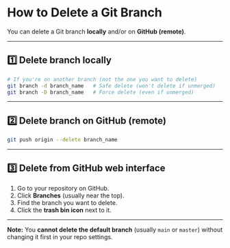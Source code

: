 # How to Delete a Git Branch

You can delete a Git branch **locally** and/or on **GitHub (remote)**.

---

## 1️⃣ Delete branch locally

```bash
# If you're on another branch (not the one you want to delete)
git branch -d branch_name   # Safe delete (won't delete if unmerged)
git branch -D branch_name   # Force delete (even if unmerged)
```

---

## 2️⃣ Delete branch on GitHub (remote)

```bash
git push origin --delete branch_name
```

---

## 3️⃣ Delete from GitHub web interface

1. Go to your repository on GitHub.  
2. Click **Branches** (usually near the top).  
3. Find the branch you want to delete.  
4. Click the **trash bin icon** next to it.

---

**Note:** You **cannot delete the default branch** (usually `main` or `master`) without changing it first in your repo settings.
